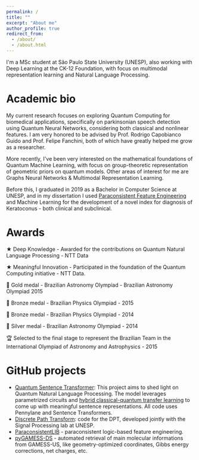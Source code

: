 ```yaml
---
permalink: /
title: ""
excerpt: "About me"
author_profile: true
redirect_from: 
  - /about/
  - /about.html
---
```


I'm a MSc student at São Paulo State University (UNESP), also working with Deep Learning at the CK-12 Foundation, with focus on multimodal representation learning and Natural Language Processing.

Academic bio
======
My current research focuses on exploring Quantum Computing for biomedical applications, specifically on parkinsonian speech detection using Quantum Neural Networks, considering both classical and nonlinear features. I am very honored to be advised by Prof. Rodrigo Capobianco Guido and Prof. Felipe Fanchini, both of which have greatly helped me grow as a researcher.

More recently, I've been very interested on the mathematical foundations of Quantum Machine Learning, with focus on group-theoretic representation of geometric priors on quantum models. Other areas of interest for me are Graphs Neural Networks & Multimodal Representation Learning.

Before this, I graduated in 2019 as a Bachelor in Computer Science at UNESP, and in my dissertation I used [Paraconsistent Feature Engineering](https://ieeexplore.ieee.org/document/8588433) and Machine Learning for the development of a novel index for diagnosis of Keratoconus - both clinical and subclinical.

Awards
======
★ Deep Knowledge - Awarded for the contributions on Quantum Natural Language Processing - NTT Data

★ Meaningful Innovation - Participated in the foundation of the Quantum Computing initiative - NTT Data. 

🏅 Gold medal - Brazilian Astronomy Olympiad - Brazilian Astronomy Olympiad 2015

🥉 Bronze medal - Brazilian Physics Olympiad - 2015

🥉 Bronze medal - Brazilian Physics Olympiad - 2014

🥈 Silver medal - Brazilian Astronomy Olympiad - 2014

🏆 Selected to the final stage to represent the Brazilian Team in the International Olympiad of Astronomy and Astrophysics - 2015

GitHub projects
======
- [Quantum Sentence Transformer](https://github.com/jogisuda/QuantumSentenceTransformer): This project aims to shed light on Quantum Natural Language Processing. The model leverages parametrized circuits and [hybrid classical-quantum transfer learning](https://arxiv.org/abs/1912.08278) to come up with meaningful sentence representations. All code uses Pennylane and Sentence Transformers.
- [Discrete Path Transform](https://github.com/jogisuda/Discrete-Path-Transform): code for the DPT, developed jointly with the Signal Processing lab at UNESP.
- [ParaconsistentLIB](https://github.com/jogisuda/paraconsistentLIB) - paraconsistent logic-based feature engineering.
- [pyGAMESS-DS](https://github.com/jogisuda/pyGAMESS-DS) - automated retrieval of main molecular informations from GAMESS-US, like geometry-optimized coordinates, Gibbs energy corrections, net charges, etc.

